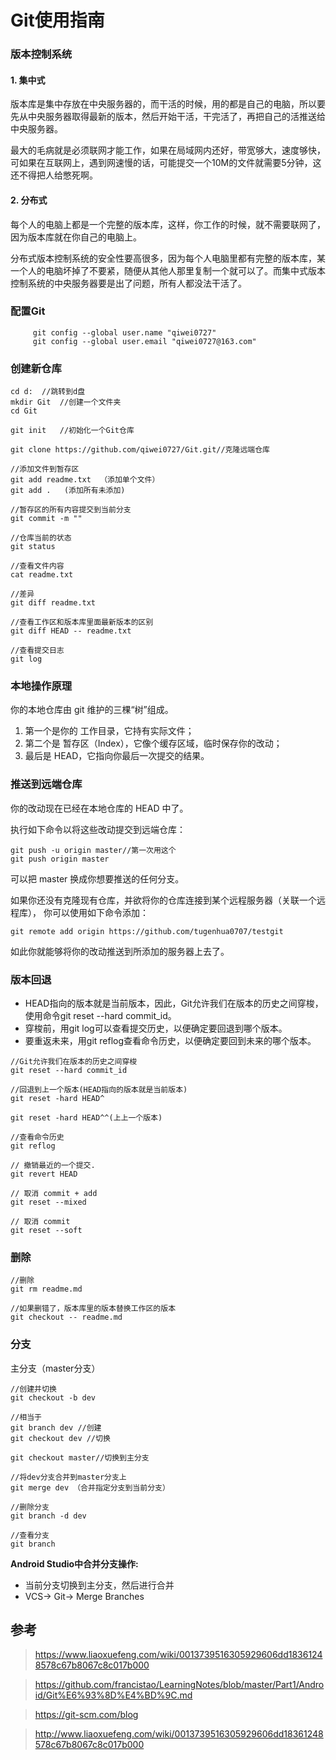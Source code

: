 # Git使用指南
### 版本控制系统

#### 1. 集中式

版本库是集中存放在中央服务器的，而干活的时候，用的都是自己的电脑，所以要先从中央服务器取得最新的版本，然后开始干活，干完活了，再把自己的活推送给中央服务器。

最大的毛病就是必须联网才能工作，如果在局域网内还好，带宽够大，速度够快，可如果在互联网上，遇到网速慢的话，可能提交一个10M的文件就需要5分钟，这还不得把人给憋死啊。

#### 2. 分布式

每个人的电脑上都是一个完整的版本库，这样，你工作的时候，就不需要联网了，因为版本库就在你自己的电脑上。

分布式版本控制系统的安全性要高很多，因为每个人电脑里都有完整的版本库，某一个人的电脑坏掉了不要紧，随便从其他人那里复制一个就可以了。而集中式版本控制系统的中央服务器要是出了问题，所有人都没法干活了。

### 配置Git
```
     git config --global user.name "qiwei0727"  
     git config --global user.email "qiwei0727@163.com"
```  
### 创建新仓库
```
cd d:  //跳转到d盘  
mkdir Git  //创建一个文件夹  
cd Git    

git init   //初始化一个Git仓库

git clone https://github.com/qiwei0727/Git.git//克隆远端仓库

//添加文件到暂存区
git add readme.txt  （添加单个文件）
git add .   (添加所有未添加)

//暂存区的所有内容提交到当前分支
git commit -m ""

//仓库当前的状态
git status 

//查看文件内容
cat readme.txt 

//差异
git diff readme.txt

//查看工作区和版本库里面最新版本的区别
git diff HEAD -- readme.txt

//查看提交日志
git log

```
### 本地操作原理

你的本地仓库由 git 维护的三棵“树”组成。

1. 第一个是你的 工作目录，它持有实际文件；
2. 第二个是 暂存区（Index），它像个缓存区域，临时保存你的改动；
3. 最后是 HEAD，它指向你最后一次提交的结果。

### 推送到远端仓库

你的改动现在已经在本地仓库的 HEAD 中了。

执行如下命令以将这些改动提交到远端仓库：

    git push -u origin master//第一次用这个
    git push origin master

可以把 master 换成你想要推送的任何分支。

如果你还没有克隆现有仓库，并欲将你的仓库连接到某个远程服务器（关联一个远程库）， 
你可以使用如下命令添加：

    git remote add origin https://github.com/tugenhua0707/testgit 


如此你就能够将你的改动推送到所添加的服务器上去了。

### 版本回退

- HEAD指向的版本就是当前版本，因此，Git允许我们在版本的历史之间穿梭，使用命令git reset --hard commit_id。
- 穿梭前，用git log可以查看提交历史，以便确定要回退到哪个版本。
- 要重返未来，用git reflog查看命令历史，以便确定要回到未来的哪个版本。

```
//Git允许我们在版本的历史之间穿梭
git reset --hard commit_id

//回退到上一个版本(HEAD指向的版本就是当前版本)
git reset -hard HEAD^ 

git reset -hard HEAD^^(上上一个版本)

//查看命令历史
git reflog 
```

```
// 撤销最近的一个提交.
git revert HEAD

// 取消 commit + add
git reset --mixed

// 取消 commit
git reset --soft
```

### 删除
```
//删除
git rm readme.md

//如果删错了，版本库里的版本替换工作区的版本
git checkout -- readme.md
```

### 分支

主分支（master分支）

```
//创建并切换
git checkout -b dev

//相当于
git branch dev //创建
git checkout dev //切换

git checkout master//切换到主分支

//将dev分支合并到master分支上
git merge dev （合并指定分支到当前分支）

//删除分支
git branch -d dev

//查看分支
git branch
```

**Android Studio中合并分支操作:**

- 当前分支切换到主分支，然后进行合并
- VCS-> Git-> Merge Branches


## 参考

> https://www.liaoxuefeng.com/wiki/0013739516305929606dd18361248578c67b8067c8c017b000

> https://github.com/francistao/LearningNotes/blob/master/Part1/Android/Git%E6%93%8D%E4%BD%9C.md

> https://git-scm.com/blog

> http://www.liaoxuefeng.com/wiki/0013739516305929606dd18361248578c67b8067c8c017b000
